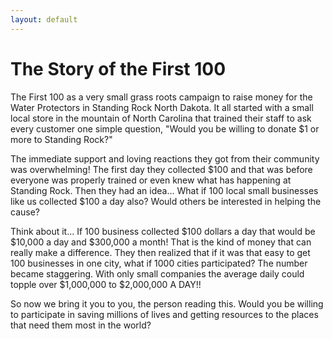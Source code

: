 ```yaml
---
layout: default
---
```

# The Story of the First 100

The First 100 as a very small grass roots campaign to raise money for the Water Protectors in Standing Rock North Dakota. It all started with a small local store in the mountain of North Carolina that trained their staff to ask every customer one simple question, "Would you be willing to donate $1 or more to Standing Rock?"

The immediate support and loving reactions they got from their community was overwhelming! The first day they collected $100 and that was before everyone was properly trained or even knew what has happening at Standing Rock. Then they had an idea... What if 100 local small businesses like us collected $100 a day also? Would others be interested in helping the cause?

Think about it... If 100 business collected $100 dollars a day that would be $10,000 a day and $300,000 a month! That is the kind of money that can really make a difference. They then realized that if it was that easy to get 100 businesses in one city, what if 1000 cities participated? The number became staggering. With only small companies the average daily could topple over $1,000,000 to $2,000,000 A DAY!! 

So now we bring it you to you, the person reading this. Would you be willing to participate in saving millions of lives and getting resources to the places that need them most in the world?